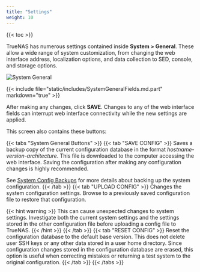 ```yaml
---
title: "Settings"
weight: 10
---
```


{{< toc >}}

TrueNAS has numerous settings contained inside **System > General**.
These allow a wide range of system customization, from changing the web interface address, localization options, and data collection to SED, console, and storage options.

![System General](/images/CORE/12.0/SystemGeneral.png "System General")

{{< include file="static/includes/SystemGeneralFields.md.part" markdown="true" >}}

After making any changes, click **SAVE**.
Changes to any of the web interface fields can interrupt web interface connectivity while the new settings are applied.

This screen also contains these buttons:

{{< tabs "System General Buttons" >}}
{{< tab "SAVE CONFIG" >}}
Saves a backup copy of the current configuration database in the format *hostname-version-architecture*.
This file is downloaded to the computer accessing the web interface.
Saving the configuration after making any configuration changes is highly recommended.

See [System Config Backups](/CORE/System/General/GeneralSettings/) for more details about backing up the system configuration.
{{< /tab >}}
{{< tab "UPLOAD CONFIG" >}}
Changes the system configuration settings.
Browse to a previously saved configuration file to restore that configuration.

{{< hint warning >}}
This can cause unexpected changes to system settings.
Investigate both the current system settings and the settings stored in the other configuration file before uploading a config file to TrueNAS.
{{< /hint >}}
{{< /tab >}}
{{< tab "RESET CONFIG" >}}
Reset the configuration database to the default base version.
This does not delete user SSH keys or any other data stored in a user home directory.
Since configuration changes stored in the configuration database are erased, this option is useful when correcting mistakes or returning a test system to the original configuration.
{{< /tab >}}
{{< /tabs >}}
